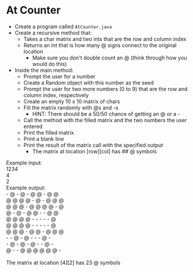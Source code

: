 # At Counter

- Create a program called `AtCounter.java`
- Create a recursive method that:
  - Takes a char matrix and two ints that are the row and column index
  - Returns an int that is how many @ signs connect to the original location
    - Make sure you don't double count an @ (think through how you would do this)
- Inside the main method:
  - Prompt the user for a number
  - Create a Random object with this number as the seed
  - Prompt the user for two more numbers (0 to 9) that are the row and column index, respectively
  - Create an empty 10 x 10 matrix of chars
  - Fill the matrix randomly with @s and -s
    - HINT: There should be a 50/50 chance of getting an @ or a -
  - Call the method with the filled matrix and the two numbers the user entered
  - Print the filled matrix
  - Print a blank line
  - Print the result of the matrix call with the specified output
    - The matrix at location [row][col] has ## @ symbols

Example input:\
1234\
4\
2\
Example output:\
\- @ - @ - @ @ - @ @\
@ @ @ @ - @ - @ @ @\
@ @ @ - @ @ @ @ - @\
@ - @ - @ @ - - @ @\
@ @ @ @ - - - - - @\
@ @ @ @ - - - - - @\
@ @ @ - @ @ - @ @ @\
\- - @ - @ - - - @ -\
\- @ - @ - @ - - @ -\
@ - - @ @ @ @ @ @ -\
\
The matrix at location [4][2] has 23 @ symbols
